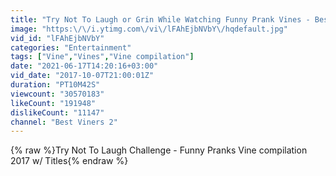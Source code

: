 ```yaml
---
title: "Try Not To Laugh or Grin While Watching Funny Prank Vines - Best Viners 2017"
image: "https:\/\/i.ytimg.com\/vi\/lFAhEjbNVbY\/hqdefault.jpg"
vid_id: "lFAhEjbNVbY"
categories: "Entertainment"
tags: ["Vine","Vines","Vine compilation"]
date: "2021-06-17T14:20:16+03:00"
vid_date: "2017-10-07T21:00:01Z"
duration: "PT10M42S"
viewcount: "30570183"
likeCount: "191948"
dislikeCount: "11147"
channel: "Best Viners 2"
---
```

{% raw %}Try Not To Laugh Challenge - Funny Pranks Vine compilation 2017 w/ Titles{% endraw %}

